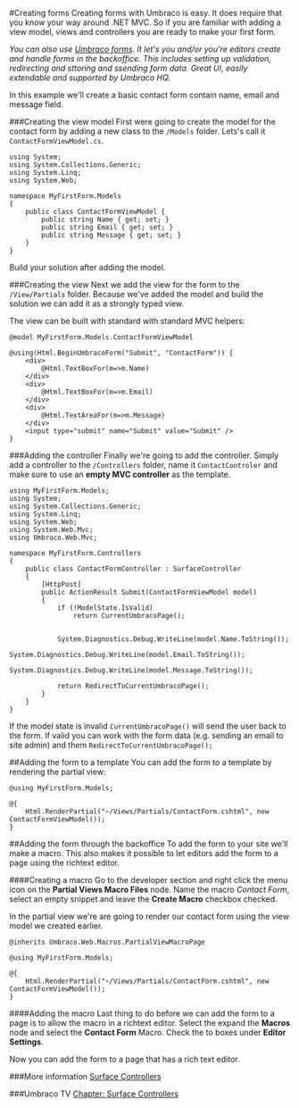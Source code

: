#Creating forms
Creating forms with Umbraco is easy. It does require that you know your way around .NET MVC. So if you are familiar with adding a view model, views and controllers you are ready to make your first form.

*You can also use [Umbraco forms](http://umbraco.com/forms). It let's you and/or you're editors create and handle forms in the backoffice. This includes setting up validation, redirecting and sttoring and ssending form data. Great UI, easily extendable and supported by Umbraco HQ.*

In this example we'll create a basic contact form contain name, email and message field.

###Creating the view model
First were going to create the model for the contact form by adding a new class to the `/Models` folder. Lets's call it `ContactFormViewModel.cs`.

    using System;
    using System.Collections.Generic;
    using System.Linq;
    using System.Web;

    namespace MyFirstForm.Models
    {
        public class ContactFormViewModel {
            public string Name { get; set; }
            public string Email { get; set; }
            public string Message { get; set; }
        }
    }

Build your solution after adding the model.

###Creating the view
Next we add the view for the form to the `/View/Partials` folder. Because we've added the model and build the solution we can add it as a strongly typed view.

The view can be built with standard with standard MVC helpers:

    @model MyFirstForm.Models.ContactFormViewModel

    @using(Html.BeginUmbracoForm("Submit", "ContactForm")) {
        <div>
            @Html.TextBoxFor(m=>m.Name)
        </div>
        <div>
            @Html.TextBoxFor(m=>m.Email)
        </div>
        <div>
            @Html.TextAreaFor(m=>m.Message)
        </div>
        <input type="submit" name="Submit" value="Submit" />
    }

###Adding the controller
Finally we're going to add the controller. Simply add a controller to the `/Controllers` folder, name it `ContactControler` and make sure to use an __empty MVC controller__ as the template.


    using MyFirstForm.Models;
    using System;
    using System.Collections.Generic;
    using System.Linq;
    using System.Web;
    using System.Web.Mvc;
    using Umbraco.Web.Mvc;

    namespace MyFirstForm.Controllers
    {
        public class ContactFormController : SurfaceController
        {
            [HttpPost]
            public ActionResult Submit(ContactFormViewModel model)
            {
                if (!ModelState.IsValid)
                    return CurrentUmbracoPage();


                System.Diagnostics.Debug.WriteLine(model.Name.ToString());
                System.Diagnostics.Debug.WriteLine(model.Email.ToString());
                System.Diagnostics.Debug.WriteLine(model.Message.ToString());

                return RedirectToCurrentUmbracoPage();
            }
        }
    }

If the model state is invalid `CurrentUmbracoPage()` will send the user back to the form. If valid you can work with the form data (e.g. sending an email to site admin) and them `RedirectToCurrentUmbracoPage();`

##Adding the form to a template
You can add the form to a template by rendering the partial view:

    @using MyFirstForm.Models;

    @{
        Html.RenderPartial("~/Views/Partials/ContactForm.cshtml", new ContactFormViewModel());
    }

##Adding the form through the backoffice
To add the form to your site we'll make a macro. This also makes it possible to let editors add the form to a page using the richtext editor.

####Creating a macro
Go to the developer section and right click the menu icon on the __Partial Views Macro Files__ node. Name the macro *Contact Form*, select an empty snippet and leave the __Create Macro__ checkbox checked.

In the partial view we're are going to render our contact form using the view model we created earlier.

    @inherits Umbraco.Web.Macros.PartialViewMacroPage

    @using MyFirstForm.Models;

    @{
        Html.RenderPartial("~/Views/Partials/ContactForm.cshtml", new ContactFormViewModel());
    }


####Adding the macro
Last thing to do before we can add the form to a page is to allow the macro in a richtext editor.
Select the expand the __Macros__ node and select the __Contact Form__ Macro. Check the to boxes under __Editor Settings__.

Now you can add the form to a page that has a rich text editor.

###More information
[Surface Controllers](../../../Reference/Routing/surface-controllers.md)

###Umbraco TV
[Chapter: Surface Controllers](http://umbraco.tv/videos/umbraco-v7/developer/fundamentals/surface-controllers/)
